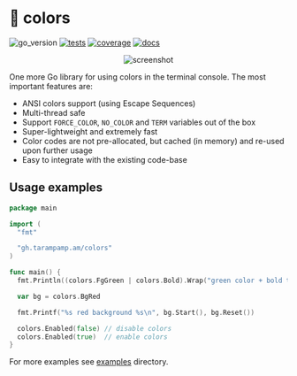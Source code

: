 # 🦜 colors

![go_version][badge_go_version]
[![tests][badge_tests]][actions]
[![coverage][badge_coverage]][coverage]
[![docs][badge_docs]][docs]

<div align="center">

![screenshot](https://user-images.githubusercontent.com/7326800/197354081-4a083eb2-5f94-4475-9ac0-e23a6de9a378.png)

</div>

One more Go library for using colors in the terminal console. The most important features are:

- ANSI colors support (using Escape Sequences)
- Multi-thread safe
- Support `FORCE_COLOR`, `NO_COLOR` and `TERM` variables out of the box
- Super-lightweight and extremely fast
- Color codes are not pre-allocated, but cached (in memory) and re-used upon further usage
- Easy to integrate with the existing code-base

## Usage examples

```go
package main

import (
  "fmt"

  "gh.tarampamp.am/colors"
)

func main() {
  fmt.Println((colors.FgGreen | colors.Bold).Wrap("green color + bold text"))

  var bg = colors.BgRed

  fmt.Printf("%s red background %s\n", bg.Start(), bg.Reset())

  colors.Enabled(false) // disable colors
  colors.Enabled(true)  // enable colors
}
```

For more examples see [examples](./examples) directory.

[badge_tests]:https://img.shields.io/github/actions/workflow/status/tarampampam/colors/tests.yml?branch=master
[badge_coverage]:https://img.shields.io/codecov/c/github/tarampampam/colors/master.svg?maxAge=30
[badge_docs]:https://pkg.go.dev/badge/mod/gh.tarampamp.am/colors
[badge_go_version]:https://img.shields.io/badge/go%20version-%3E=1.16-61CFDD.svg
[actions]:https://github.com/tarampampam/colors/actions
[coverage]:https://codecov.io/gh/tarampampam/colors
[docs]:https://pkg.go.dev/gh.tarampamp.am/colors
